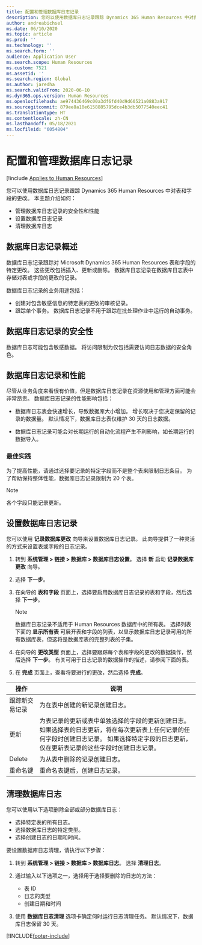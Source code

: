 ```yaml
---
title: 配置和管理数据库日志记录
description: 您可以使用数据库日志记录跟踪 Dynamics 365 Human Resources 中对表和字段的更改。
author: andreabichsel
ms.date: 06/10/2020
ms.topic: article
ms.prod: ''
ms.technology: ''
ms.search.form: ''
audience: Application User
ms.search.scope: Human Resources
ms.custom: 7521
ms.assetid: ''
ms.search.region: Global
ms.author: jaredha
ms.search.validFrom: 2020-06-10
ms.dyn365.ops.version: Human Resources
ms.openlocfilehash: ae974436469c00a3df6fd40d9d60521a0883a917
ms.sourcegitcommit: 879ee8a10e6158885795dce4b3db5077540eec41
ms.translationtype: HT
ms.contentlocale: zh-CN
ms.lasthandoff: 05/18/2021
ms.locfileid: "6054804"
---
```

# <a name="configure-and-manage-database-logging"></a>配置和管理数据库日志记录

[!include [Applies to Human Resources](../includes/applies-to-hr.md)]

您可以使用数据库日志记录跟踪 Dynamics 365 Human Resources 中对表和字段的更改。 本主题介绍如何：

- 管理数据库日志记录的安全性和性能
- 设置数据库日志记录
- 清理数据库日志

## <a name="overview-of-database-logging"></a>数据库日志记录概述

数据库日志记录跟踪对 Microsoft Dynamics 365 Human Resources 表和字段的特定更改。 这些更改包括插入、更新或删除。 数据库日志记录在数据库日志表中存储对表或字段的更改的记录。

数据库日志记录的业务用途包括：

- 创建对包含敏感信息的特定表的更改的审核记录。
- 跟踪单个事务。 数据库日志记录不用于跟踪在批处理作业中运行的自动事务。

## <a name="security-for-database-logging"></a>数据库日志记录的安全性

数据库日志可能包含敏感数据。 将访问限制为仅包括需要访问日志数据的安全角色。

## <a name="database-logging-and-performance"></a>数据库日志记录和性能

尽管从业务角度来看很有价值，但是数据库日志记录在资源使用和管理方面可能会非常昂贵。 数据库日志记录的性能影响包括：

- 数据库日志表会快速增长，导致数据库大小增加。 增长取决于您决定保留的记录的数据量。 默认情况下，数据库日志表仅维护 30 天的日志数据。 

- 数据库日志记录可能会对长期运行的自动化流程产生不利影响，如长期运行的数据导入。

### <a name="best-practices"></a>最佳实践

为了提高性能，请通过选择要记录的特定字段而不是整个表来限制日志条目。 为了帮助保持整体性能，数据库日志记录限制为 20 个表。

> [!NOTE]
> 各个字段只能记录更新。

## <a name="set-up-database-logging"></a>设置数据库日志记录

您可以使用 **记录数据库更改** 向导来设置数据库日志记录。 此向导提供了一种灵活的方式来设置表或字段的日志记录。

1. 转到 **系统管理 > 链接 > 数据库 > 数据库日志设置**。 选择 **新** 启动 **记录数据库更改** 向导。
2. 选择 **下一步**。 
3. 在向导的 **表和字段** 页面上，选择要启用数据库日志记录的表和字段，然后选择 **下一步**。

   > [!Note]
   > 数据库日志记录不适用于 Human Resources 数据库中的所有表。 选择列表下面的 **显示所有表** 可展开表和字段的列表，以显示数据库日志记录可用的所有数据库表，但这将是数据库表的完整列表的子集。

4. 在向导的 **更改类型** 页面上，选择要跟踪每个表和字段的更改的数据操作，然后选择 **下一步**。 有关可用于日志记录的数据操作的描述，请参阅下面的表。
5. 在 **完成** 页面上，查看将要进行的更改，然后选择 **完成**。

| 操作​ | 说明 |
| -- | -- |
| 跟踪新交易记录 | 为在表中创建的新记录创建日志。 |
| 更新 | 为表记录的更新或表中单独选择的字段的更新创建日志。 如果选择表的日志更新，将在每次更新表上任何记录的任何字段时创建日志记录。 如果选择特定字段的日志更新，仅在更新表记录的这些字段时创建日志记录。 |
| Delete | 为从表中删除的记录创建日志。 |
| 重命名键 | 重命名表键后，创建日志记录。 |


## <a name="clean-up-database-logs"></a>清理数据库日志

您可以使用以下选项删除全部或部分数据库日志：

- 选择特定表的所有日志。
- 选择数据库日志的特定类型。
- 选择创建日志的日期和时间。

要设置数据库日志清理，请执行以下步骤： 

1. 转到 **系统管理 > 链接 > 数据库 > 数据库日志**。 选择 **清理日志**。

2. 通过输入以下选项之一，选择用于选择要删除的日志的方法：

   - 表 ID
   - 日志的类型
   - 创建日期和时间

3. 使用 **数据库日志清理** 选项卡确定何时运行日志清理任务。 默认情况下，数据库日志保留 30 天。


[!INCLUDE[footer-include](../includes/footer-banner.md)]
